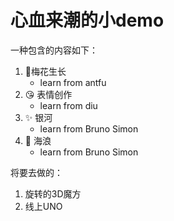 # 心血来潮的小demo

一种包含的内容如下：

1. 🌿梅花生长
   - learn from antfu
2. :kissing_heart: 表情创作
   - learn from diu
3. ✨ 银河
   - learn from Bruno Simon
4. 🌊 海浪
   - learn from Bruno Simon

将要去做的：

1. 旋转的3D魔方
2. 线上UNO
